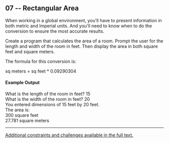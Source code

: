 ## 07 -- Rectangular Area

When working in a global environment, you'll have to
present information in both metric and Imperial units.
And you'll need to know when to do the conversion to
ensure the most accurate results.

Create a program that calculates the area of a room.
Prompt the user for the length and width of the room
in feet. Then display the area in both square feet
and square meters.

The formula for this conversion is:

sq meters = sq feet * 0.09290304


#### Example Output

What is the length of the room in feet? 15  
What is the width of the room in feet? 20  
You entered dimensions of 15 feet by 20 feet.  
The area is:  
300 square feet  
27.781 square meters


***
[Additional constraints and challenges available in the full text.](https://www.amazon.com/Exercises-Programmers-Challenges-Develop-Coding/dp/1680501224)
